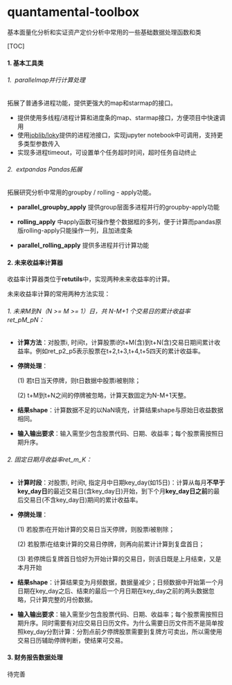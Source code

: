 # quantamental-toolbox

基本面量化分析和实证资产定价分析中常用的一些基础数据处理函数和类




[TOC]

#### 1. 基本工具类

###### 1. ​	parallelmap并行计算处理

拓展了普通多进程功能，提供更强大的map和starmap的接口。

   - 提供使用多线程/进程计算和进度条的map、starmap接口，方便项目中快速调用
   - 使用[joblib/loky](https://github.com/joblib/loky)提供的进程池接口，实现jupyter notebook中可调用，支持更多类型参数传入
   - 实现多进程timeout，可设置单个任务超时时间，超时任务自动终止

###### 2. ​	extpandas Pandas拓展

拓展研究分析中常用的groupby / rolling - apply功能。

   - **parallel_groupby_apply** 提供group层面多进程并行的groupby-apply功能

   - **rolling_apply** 中apply函数可操作整个数据框的多列，便于计算而pandas原版rolling-apply只能操作一列，且加进度条

   - **parallel_rolling_apply** 提供多进程并行计算功能

     

#### 2. 未来收益率计算器

收益率计算器类位于**retutils**中，实现两种未来收益率的计算。

未来收益率计算的常用两种方法实现：

###### 1. 未来M到N（N >= M >= 1）日，共 N-M+1 个交易日的累计收益率ret_pM_pN：

   - **计算方法**：对股票i, 时间t，计算股票i的t+M(含)到t+N(含)交易日期间累计收益率。例如ret_p2_p5表示股票在t+2,t+3,t+4,t+5四天的累计收益率。

   - **停牌处理**：

     (1) 若t日当天停牌，则t日数据中股票i被剔除；

     (2) t+M到t+N之间的停牌被忽略，计算天数固定为N-M+1天整。

   - **结果shape**：计算数据不足的以NaN填充，计算结果shape与原始日收益数据相同。

   - **输入输出要求**：输入需至少包含股票代码、日期、收益率；每个股票需按照日期升序。

###### 2. 固定日期月收益率ret_m_K：

   - **计算时段**：对股票i, 时间t, 指定月中日期key_day(如15日)：计算从每月**不早于key_day日**的最近交易日(含key_day日)开始，到下个月**key_day日之前**的最后交易日(不含key_day日)期间的累计收益率。

   - **停牌处理**：

     (1) 若股票i在开始计算的交易日当天停牌，则股票i被剔除；

     (2) 若股票i在结束计算的交易日停牌，则再向前累计计算到复盘首日；

     (3) 若停牌后复牌首日恰好为开始计算的交易日，则该日既是上月结束，又是本月开始

   - **结果shape**：计算结果变为月频数据，数据量减少；日频数据中开始第一个月日期在key_day之后、结束的最后一个月日期在key_day之前的两头数据忽略，只计算完整的月份数据。

   - **输入输出要求**：输入需至少包含股票代码、日期、收益率；每个股票需按照日期升序。同时需要有对应交易日日历文件。为什么需要日历文件而不是简单按照key_day分割计算：分割点前夕停牌股票需要到复牌方可卖出，所以需使用交易日历辅助停牌判断，使结果可交易。

     

#### 3. 财务报告数据处理

待完善